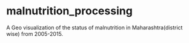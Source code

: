 # malnutrition_processing
A Geo visualization of the status of malnutrition in Maharashtra(district wise) from 2005-2015.
